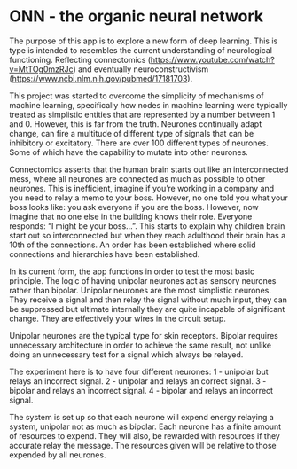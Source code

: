 # ONN - the organic neural network

The purpose of this app is to explore a new form of deep learning. This is type is intended to resembles the current understanding of neurological functioning. Reflecting connectomics (https://www.youtube.com/watch?v=MtTOg0mzRJc) and eventually neuroconstructivism (https://www.ncbi.nlm.nih.gov/pubmed/17181703).

This project was started to overcome the simplicity of mechanisms of machine learning, specifically how nodes in machine learning were typically treated as simplistic entities that are represented by a number between 1 and 0. However, this is far from the truth. Neurones continually adapt change, can fire a multitude of different type of signals that can be inhibitory or excitatory. There are over 100 different types of neurones. Some of which have the capability to mutate into other neurones. 

Connectomics asserts that the human brain starts out like an interconnected mess, where all neurones are connected as much as possible to other neurones. This is inefficient, imagine if you’re working in a company and you need to relay a memo to your boss. However, no one told you what your boss looks like: you ask everyone if you are the boss. However, now imagine that no one else in the building knows their role. Everyone responds: “I might be your boss…”. This starts to explain why children brain start out so interconnected but when they reach adulthood their brain has a 10th of the connections. An order has been established where solid connections and hierarchies have been established. 

In its current form, the app functions in order to test the most basic principle. The logic of having unipolar neurones act as sensory neurones rather than bipolar. Unipolar neurones are the most simplistic neurones. They receive a signal and then relay the signal without much input, they can be suppressed but ultimate internally they are quite incapable of significant change. They are effectively your wires in the circuit setup.

Unipolar neurones are the typical type for skin receptors. Bipolar requires unnecessary architecture in order to achieve the same result, not unlike doing an unnecessary test for a signal which always be relayed. 

The experiment here is to have four different neurones:
1 - unipolar but relays an incorrect signal. 
2 - unipolar and relays an correct signal. 
3 - bipolar and relays an incorrect signal. 
4 - bipolar and relays an incorrect signal. 

The system is set up so that each neurone will expend energy relaying a system, unipolar not as much as bipolar. Each neurone has a finite amount of resources to expend. They will also, be rewarded with resources if they accurate relay the message. The resources given will be relative to those expended by all neurones. 
